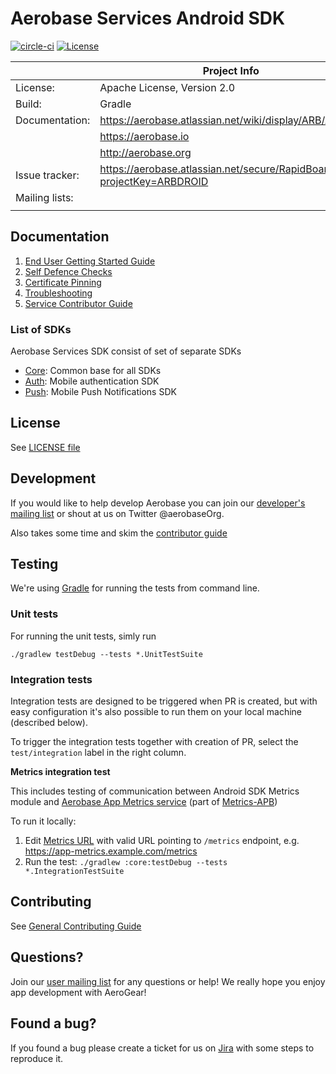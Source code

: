 # Aerobase Services Android SDK

[![circle-ci](https://img.shields.io/circleci/project/github/aerobase/aerobase-android-sdk/master.svg)](https://circleci.com/gh/aerobase/aerobase-android-sdk)
[![License](https://img.shields.io/badge/-Apache%202.0-blue.svg)](https://opensource.org/s/Apache-2.0)

|                 | Project Info                                                              	|
| --------------- | --------------------------------------------------------------------------- |
| License:        | Apache License, Version 2.0                                      		|
| Build:          | Gradle                                                           		|
| Documentation:  | https://aerobase.atlassian.net/wiki/display/ARB/Android                     |
|                 | https://aerobase.io                                 		        |
|                 | http://aerobase.org								|
| Issue tracker:  | https://aerobase.atlassian.net/secure/RapidBoard.jspa?projectKey=ARBDROID   |
| Mailing lists:  | 								     		|	 
|                 | 								     		|

## Documentation

1. [End User Getting Started Guide](./docs/modules/getting-started/pages/getting-started.adoc)
1. [Self Defence Checks](./docs/modules/getting-started/pages/auth-self-defence-checks.adoc)
1. [Certificate Pinning](./docs/modules/getting-started/pages/certificate-pinning.adoc)
1. [Troubleshooting](./docs/troubleshooting.adoc)
1. [Service Contributor Guide](./docs/contributing-guide.adoc)

### List of SDKs

Aerobase Services SDK consist of set of separate SDKs

- [Core](./docs/modules/getting-started/pages/core.adoc): Common base for all SDKs
- [Auth](./docs/modules/getting-started/pages/auth.adoc):  Mobile authentication SDK
- [Push](./docs/modules/getting-started/pages/push.adoc):  Mobile Push Notifications SDK

## License 

 See [LICENSE file](./LICENSE)

## Development

If you would like to help develop Aerobase you can join our [developer's mailing list](https://groups.google.com/forum/#!forum/aerobase) or shout at us on Twitter @aerobaseOrg.

Also takes some time and skim the [contributor guide](CONTRIBUTING.md)

## Testing

We're using [Gradle](https://gradle.org/) for running the tests from command line.

### Unit tests

For running the unit tests, simly run

`./gradlew testDebug --tests *.UnitTestSuite`

### Integration tests

Integration tests are designed to be triggered when PR is created, but with easy configuration it's also possible to run them on your local machine (described below).

To trigger the integration tests together with creation of PR, select the `test/integration` label in the right column.

**Metrics integration test**

This includes testing of communication between Android SDK Metrics module and [Aerobase App Metrics service](https://github.com/aerogear/aerogear-app-metrics) (part of [Metrics-APB](https://github.com/aerogearcatalog/metrics-apb))

To run it locally:

1. Edit [Metrics URL](https://github.com/aerobase/aerobase-android-sdk/blob/master/core/src/test/assets/integration-test-mobile-services.json#L11) with valid URL pointing to `/metrics` endpoint, e.g. https://app-metrics.example.com/metrics
2. Run the test: `./gradlew :core:testDebug --tests *.IntegrationTestSuite`


## Contributing

See [General Contributing Guide](./CONTRIBUTING.md)

## Questions?

Join our [user mailing list](https://groups.google.com/forum/#!forum/aerobase) for any questions or help! We really hope you enjoy app development with AeroGear!

## Found a bug?

If you found a bug please create a ticket for us on [Jira](https://aerobase.atlassian.net/secure/RapidBoard.jspa?projectKey=ARBDROID) with some steps to reproduce it.

